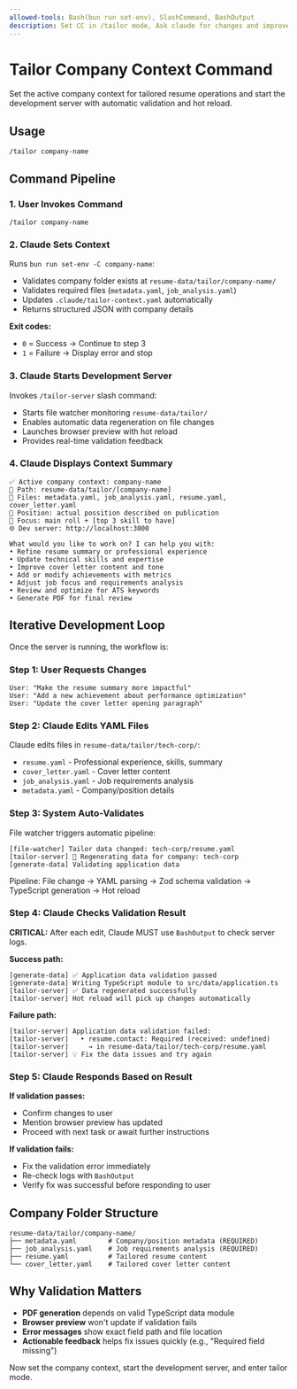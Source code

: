 ```yaml
---
allowed-tools: Bash(bun run set-env), SlashCommand, BashOutput
description: Set CC in /tailor mode, Ask claude for changes and improvements to the application assets  | argument-hint company-name
---
```


# Tailor Company Context Command

Set the active company context for tailored resume operations and start the development server with automatic validation and hot reload.

## Usage

```
/tailor company-name
```

## Command Pipeline

### 1. User Invokes Command

```
/tailor company-name
```

### 2. Claude Sets Context

Runs `bun run set-env -C company-name`:

- Validates company folder exists at `resume-data/tailor/company-name/`
- Validates required files (`metadata.yaml`, `job_analysis.yaml`)
- Updates `.claude/tailor-context.yaml` automatically
- Returns structured JSON with company details

**Exit codes:**

- `0` = Success → Continue to step 3
- `1` = Failure → Display error and stop

### 3. Claude Starts Development Server

Invokes `/tailor-server` slash command:

- Starts file watcher monitoring `resume-data/tailor/`
- Enables automatic data regeneration on file changes
- Launches browser preview with hot reload
- Provides real-time validation feedback

### 4. Claude Displays Context Summary

```
✅ Active company context: company-name
📁 Path: resume-data/tailor/[company-name]
📄 Files: metadata.yaml, job_analysis.yaml, resume.yaml, cover_letter.yaml
🎯 Position: actual possition described on publication
🔧 Focus: main roll + [top 3 skill to have]
🌐 Dev server: http://localhost:3000

What would you like to work on? I can help you with:
• Refine resume summary or professional experience
• Update technical skills and expertise
• Improve cover letter content and tone
• Add or modify achievements with metrics
• Adjust job focus and requirements analysis
• Review and optimize for ATS keywords
• Generate PDF for final review
```

## Iterative Development Loop

Once the server is running, the workflow is:

### Step 1: User Requests Changes

```
User: "Make the resume summary more impactful"
User: "Add a new achievement about performance optimization"
User: "Update the cover letter opening paragraph"
```

### Step 2: Claude Edits YAML Files

Claude edits files in `resume-data/tailor/tech-corp/`:

- `resume.yaml` - Professional experience, skills, summary
- `cover_letter.yaml` - Cover letter content
- `job_analysis.yaml` - Job requirements analysis
- `metadata.yaml` - Company/position details

### Step 3: System Auto-Validates

File watcher triggers automatic pipeline:

```
[file-watcher] Tailor data changed: tech-corp/resume.yaml
[tailor-server] 🔄 Regenerating data for company: tech-corp
[generate-data] Validating application data
```

Pipeline: File change → YAML parsing → Zod schema validation → TypeScript generation → Hot reload

### Step 4: Claude Checks Validation Result

**CRITICAL:** After each edit, Claude MUST use `BashOutput` to check server logs.

**Success path:**

```
[generate-data] ✅ Application data validation passed
[generate-data] Writing TypeScript module to src/data/application.ts
[tailor-server] ✅ Data regenerated successfully
[tailor-server] Hot reload will pick up changes automatically
```

**Failure path:**

```
[tailor-server] Application data validation failed:
[tailor-server]   • resume.contact: Required (received: undefined)
[tailor-server]     → in resume-data/tailor/tech-corp/resume.yaml
[tailor-server] 💡 Fix the data issues and try again
```

### Step 5: Claude Responds Based on Result

**If validation passes:**

- Confirm changes to user
- Mention browser preview has updated
- Proceed with next task or await further instructions

**If validation fails:**

- Fix the validation error immediately
- Re-check logs with `BashOutput`
- Verify fix was successful before responding to user

## Company Folder Structure

```
resume-data/tailor/company-name/
├── metadata.yaml        # Company/position metadata (REQUIRED)
├── job_analysis.yaml    # Job requirements analysis (REQUIRED)
├── resume.yaml          # Tailored resume content
└── cover_letter.yaml    # Tailored cover letter content
```

## Why Validation Matters

- **PDF generation** depends on valid TypeScript data module
- **Browser preview** won't update if validation fails
- **Error messages** show exact field path and file location
- **Actionable feedback** helps fix issues quickly (e.g., "Required field missing")

Now set the company context, start the development server, and enter tailor mode.
